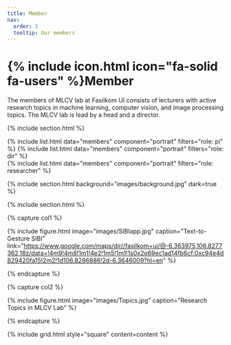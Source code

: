 ```yaml
---
title: Member
nav:
  order: 3
  tooltip: Our members
---
```


# {% include icon.html icon="fa-solid fa-users" %}Member

The members of MLCV lab at Fasilkom UI consists of lecturers with active research topics in machine learning, computer vision, and image processing topics. The MLCV lab is lead by a head and a director.

{% include section.html %}

{% include list.html data="members" component="portrait" filters="role: pi" %}
{% include list.html data="members" component="portrait" filters="role: dir" %}
<br />
{% include list.html data="members" component="portrait" filters="role: researcher" %}


{% include section.html background="images/background.jpg" dark=true %}



{% include section.html %}

<!--{% capture content %}

{% include list.html data="members" component="portrait" filters="role: student" %}

{% include figure.html image="images/photo.jpg" %}
{% include figure.html image="images/photo.jpg" %}
{% include figure.html image="images/photo.jpg" %}-->

{% capture col1 %}

{%
  include figure.html
  image="images/SIBIapp.jpg"
  caption="Text-to-Gesture SIBI"
  link="https://www.google.com/maps/dir//fasilkom+ui/@-6.363975,106.8277362,18z/data=!4m9!4m8!1m1!4e2!1m5!1m1!1s0x2e69ec1ad14fb6cf:0xc94e4d829420fa15!2m2!1d106.8286886!2d-6.3646009?hl=en"
%}

{% endcapture %}

{% capture col2 %}

{%
  include figure.html
  image="images/Topics.jpg"
  caption="Research Topics in MLCV Lab"
%}

{% endcapture %}

{% include grid.html style="square" content=content %}
